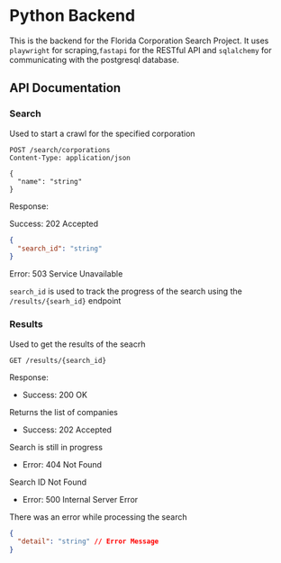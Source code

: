 # Python Backend

This is the backend for the Florida Corporation Search Project. It uses `playwright` for scraping,`fastapi` for the RESTful API and `sqlalchemy` for communicating with the postgresql database.

## API Documentation

### Search

Used to start a crawl for the specified corporation

```http
POST /search/corporations
Content-Type: application/json

{
  "name": "string"
}
```

Response:

Success: 202 Accepted

```json
{
  "search_id": "string"
}
```

Error: 503 Service Unavailable

`search_id` is used to track the progress of the search using the `/results/{searh_id}` endpoint

### Results

Used to get the results of the seacrh

```http
GET /results/{search_id}
```

Response:

- Success: 200 OK

Returns the list of companies

- Success: 202 Accepted

Search is still in progress

- Error: 404 Not Found

Search ID Not Found

- Error: 500 Internal Server Error

There was an error while processing the search

```json
{
  "detail": "string" // Error Message
}
```
